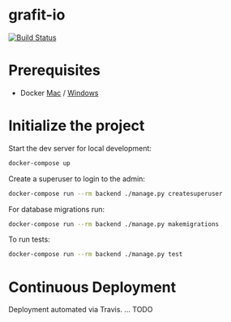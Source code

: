 # grafit-io

[![Build Status](https://travis-ci.org/grafit-io/grafit.svg?branch=master)](https://travis-ci.org/grafit-io/grafit)


# Prerequisites

- Docker [Mac](https://docs.docker.com/docker-for-mac/install/) / [Windows](https://docs.docker.com/docker-for-windows/install/)

# Initialize the project

Start the dev server for local development:

```bash
docker-compose up
```

Create a superuser to login to the admin:

```bash
docker-compose run --rm backend ./manage.py createsuperuser
```

For database migrations run:
```bash
docker-compose run --rm backend ./manage.py makemigrations
```

To run tests:
```bash
docker-compose run --rm backend ./manage.py test
```


# Continuous Deployment

Deployment automated via Travis. ... TODO

